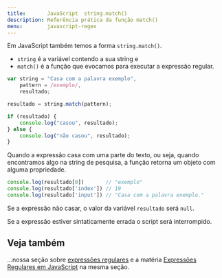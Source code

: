 ```yaml
---
title:       JavaScript  string.match()
description: Referência prática da função match()
menu:        javascript-regex
---
```


Em JavaScript também temos a forma `string.match()`.

- `string` é a variável contendo a sua string e
- `match()` é a função que evocamos para executar a expressão regular.

```javascript
var string = "Casa com a palavra exemplo",
    pattern = /exemplo/,
    resultado;

resultado = string.match(pattern);

if (resultado) {
    console.log("casou", resultado);
} else {
    console.log("não casou", resultado);
}
```

Quando a expressão casa com uma parte do texto, ou seja, quando encontramos algo na string de pesquisa, a função retorna
um objeto com alguma propriedade.

```javascript
console.log(resultado[0])       // "exemplo"
console.log(resultado['index']) // 19
console.log(resultado['input']) // "Casa com a palavra exemplo."
```

Se a expressão não casar, o valor da variável `resultado` será `null`.

Se a expressão estiver sintaticamente errada o script será interrompido.



Veja também
---

...nossa seção sobre [expressões regulares](/regex/) e a matéria [Expressões Regulares em JavaScript](/regex/javascript-expressoes-regulares/)
na mesma seção.
